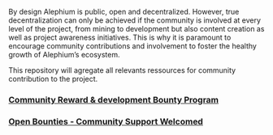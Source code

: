 By design Alephium is public, open and decentralized. However, true decentralization can only be achieved if the community is involved at every level of the project, from mining to development but also content creation as well as project awareness initiatives. This is why it is paramount to encourage community contributions and involvement to foster the healthy growth of Alephium’s ecosystem.

This repository will agregate all relevants ressources for community contribution to the project. 

### [Community Reward & development Bounty Program](https://github.com/alephium/community/blob/master/CommunityRewardProgram.md)

### [Open Bounties - Community Support Welcomed](https://github.com/alephium/community/blob/master/bounties.md)
